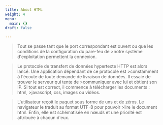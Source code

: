 ```yaml
---
title: About HTML
weight: 4
menu:
  main: {}
draft: false

---
```


>Tout se passe tant que le port correspondant est ouvert ou que les conditions de la configuration du pare-feu de >notre système d'exploitation permettent la connexion.

>Le protocole de transfert de données hypertexte HTTP est alors lancé. Une application dépendant de ce protocole est >constamment à l'écoute de toute demande de livraison de données. Il essaie de trouver le serveur qui tente de >communiquer avec lui et obtient son IP. Si tout est correct, il commence à télécharger les documents : html, >javascript, css, images ou vidéos.

>L'utilisateur reçoit le paquet sous forme de uns et de zéros. Le navigateur le traduit au format UTF-8 pour pouvoir >lire le document html. Enfin, elle est schématisée en nœuds et une priorité est attribuée à chacun d'eux.

